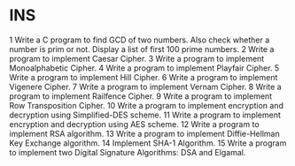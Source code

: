 # INS

1 Write a C program to find GCD of two numbers. Also check whether a number is prim or not. Display a list of first 100 prime numbers.
2 Write a program to implement Caesar Cipher.
3 Write a program to implement Monoalphabetic Cipher.
4 Write a program to implement Playfair Cipher.
5 Write a program to implement Hill Cipher.
6 Write a program to implement Vigenere Cipher.
7 Write a program to implement Vernam Cipher.
8 Write a program to implement Railfence Cipher.
9 Write a program to implement Row Transposition Cipher.
10 Write a program to implement encryption and decryption using Simplified-DES scheme.
11 Write a program to implement encryption and decryption using AES scheme.
12 Write a program to implement RSA algorithm.
13 Write a program to implement Diffie-Hellman Key Exchange algorithm.
14 Implement SHA-1 Algorithm.
15 Write a program to implement two Digital Signature Algorithms: DSA and Elgamal.
